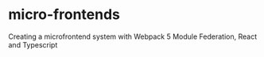 # micro-frontends
Creating a microfrontend system with Webpack 5 Module Federation, React and Typescript
